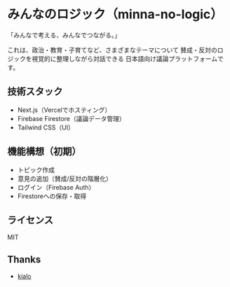 # みんなのロジック（minna-no-logic）

「みんなで考える、みんなでつながる。」

これは、政治・教育・子育てなど、さまざまなテーマについて
賛成・反対のロジックを視覚的に整理しながら対話できる
日本語向け議論プラットフォームです。

## 技術スタック
- Next.js（Vercelでホスティング）
- Firebase Firestore（議論データ管理）
- Tailwind CSS（UI）

## 機能構想（初期）
- トピック作成
- 意見の追加（賛成/反対の階層化）
- ログイン（Firebase Auth）
- Firestoreへの保存・取得

## ライセンス
MIT

## Thanks
- [kialo](https://www.kialo.com/explore/featured)
